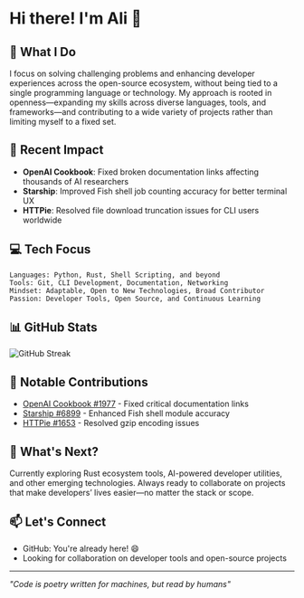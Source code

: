 # Hi there! I'm Ali 👋

## 🔧 What I Do
I focus on solving challenging problems and enhancing developer experiences across the open-source ecosystem, without being tied to a single programming language or technology. My approach is rooted in openness—expanding my skills across diverse languages, tools, and frameworks—and contributing to a wide variety of projects rather than limiting myself to a fixed set.

## 🎯 Recent Impact
- **OpenAI Cookbook**: Fixed broken documentation links affecting thousands of AI researchers
- **Starship**: Improved Fish shell job counting accuracy for better terminal UX  
- **HTTPie**: Resolved file download truncation issues for CLI users worldwide

## 💻 Tech Focus
```text
Languages: Python, Rust, Shell Scripting, and beyond
Tools: Git, CLI Development, Documentation, Networking
Mindset: Adaptable, Open to New Technologies, Broad Contributor
Passion: Developer Tools, Open Source, and Continuous Learning
```

## 📊 GitHub Stats
![GitHub Streak](https://streak-stats.demolab.com?user=ali90h&theme=dark&hide_border=true)


## 🌟 Notable Contributions
- [OpenAI Cookbook #1977](https://github.com/openai/openai-cookbook/pull/1977) - Fixed critical documentation links
- [Starship #6899](https://github.com/starship/starship/pull/6899) - Enhanced Fish shell module accuracy
- [HTTPie #1653](https://github.com/httpie/cli/pull/1653) - Resolved gzip encoding issues

## 🚀 What's Next?
Currently exploring Rust ecosystem tools, AI-powered developer utilities, and other emerging technologies. Always ready to collaborate on projects that make developers’ lives easier—no matter the stack or scope.

## 📫 Let's Connect
- GitHub: You're already here! 😄
- Looking for collaboration on developer tools and open-source projects

---
*"Code is poetry written for machines, but read by humans"*
